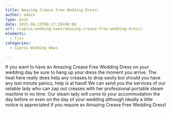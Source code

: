 ```yaml
---
title: Amazing Crease Free Wedding Dress!
author: admin
type: post
date: 2015-06-15T06:27:28+00:00
url: /cyprus-wedding-news/amazing-crease-free-wedding-dress/
elements:
  - Tjs=
categories:
  - Cyprus Wedding News

---
```

If you want to have an Amazing Crease Free Wedding Dress on your wedding day be sure to hang up your dress the moment you arrive. The heat here really does help any creases to drop easily but should you have any last minute panics, help is at hand! We can send you the services of our reliable lady who can zap out creases with her professional portable steam machine in no time. Our steam lady will come to your accommodation the day before or even on the day of your wedding although ideally a little notice is appreciated if you require an Amazing Crease Free Wedding Dress!